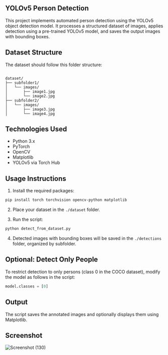 ## YOLOv5 Person Detection 

This project implements automated person detection using the YOLOv5 object detection model. It processes a structured dataset of images, applies detection using a pre-trained YOLOv5 model, and saves the output images with bounding boxes.

## Dataset Structure

The dataset should follow this folder structure:

```

dataset/
├── subfolder1/
│   └── images/
│       ├── image1.jpg
│       └── image2.jpg
├── subfolder2/
│   └── images/
│       ├── image3.jpg
│       └── image4.jpg

````

## Technologies Used

- Python 3.x
- PyTorch
- OpenCV
- Matplotlib
- YOLOv5 via Torch Hub

## Usage Instructions

1. Install the required packages:
```bash
pip install torch torchvision opencv-python matplotlib
````

2. Place your dataset in the `./dataset` folder.

3. Run the script:

```bash
python detect_from_dataset.py
```

4. Detected images with bounding boxes will be saved in the `./detections` folder, organized by subfolder.

## Optional: Detect Only People

To restrict detection to only persons (class 0 in the COCO dataset), modify the model as follows in the script:

```python
model.classes = [0]
```

## Output

The script saves the annotated images and optionally displays them using Matplotlib. 
 
## Screenshot
 ![Screenshot (130)](https://github.com/user-attachments/assets/8ea13072-0943-488e-8fb1-8841b4811128)

